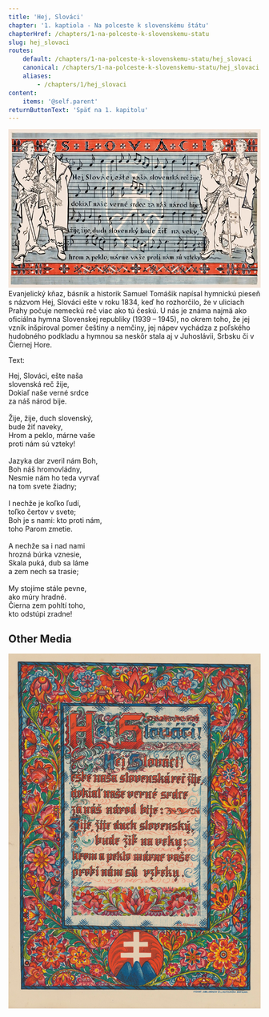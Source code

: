 ```yaml
---
title: 'Hej, Slováci'
chapter: '1. kaptiola - Na polceste k slovenskému štátu'
chapterHref: /chapters/1-na-polceste-k-slovenskemu-statu
slug: hej_slovaci
routes:
    default: /chapters/1-na-polceste-k-slovenskemu-statu/hej_slovaci
    canonical: /chapters/1-na-polceste-k-slovenskemu-statu/hej_slovaci
    aliases:
        - /chapters/1/hej_slovaci
content:
    items: '@self.parent'
returnButtonText: 'Späť na 1. kapitolu'
---
```


[![Martin Benka: Slováci. 1940 – 1943. Návrh na plagát. SNM - Múzeum v Martine](SVK_TMP.125.jpeg)](https://www.webumenia.sk/dielo/SVK:TMP.125?collection=82)
<span class="drop-cap">E</span>vanjelický kňaz, básnik a historik Samuel Tomášik napísal hymnickú pieseň s názvom Hej, Slováci ešte v roku 1834, keď ho rozhorčilo, že v uliciach Prahy počuje nemeckú reč viac ako tú českú. U nás je známa najmä ako oficiálna hymna Slovenskej republiky (1939 – 1945), no okrem toho, že jej vznik inšpiroval pomer češtiny a nemčiny, jej nápev vychádza z poľského hudobného podkladu a hymnou sa neskôr stala aj v Juhoslávii, Srbsku či v Čiernej Hore.

Text:
<p>Hej, Slováci, ešte naša<br>
slovenská reč žije,<br>
Dokiaľ naše verné srdce<br>
za náš národ bije.<br>
<br>
Žije, žije, duch slovenský,<br>
bude žiť naveky,<br>
Hrom a peklo, márne vaše<br>
proti nám sú vzteky!<br>
<br>
Jazyka dar zveril nám Boh,<br>
Boh náš hromovládny,<br>
Nesmie nám ho teda vyrvať<br>
na tom svete žiadny;<br>
<br>
I nechže je koľko ľudí,<br>
toľko čertov v svete;<br>
Boh je s nami: kto proti nám,<br>
toho Parom zmetie.<br>
<br>
A nechže sa i nad nami<br>
hrozná búrka vznesie,<br>
Skala puká, dub sa láme<br>
a zem nech sa trasie;<br>
<br>
My stojíme stále pevne,<br>
ako múry hradné.<br>
Čierna zem pohltí toho,<br>
kto odstúpi zradne!</p>

## Other Media
[![Štefan Leonard Kostelníček. Hey, Slovaks. 1939 – 1945. Decorative painting. SNM – HM](Kostelnicek--Hej_Slovaci-dekorativny_obraz--SNG--HMSNM_14.jpg)](https://www.webumenia.sk/dielo/SVK:TMP.118)